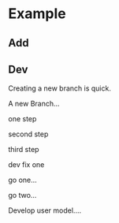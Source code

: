 # Example

## Add

## Dev

Creating a new branch is quick.


A new Branch...


one step	

second step

third step


dev fix one	


go one...

go two...


Develop user model....
